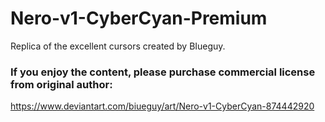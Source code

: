 # Nero-v1-CyberCyan-Premium
Replica of the excellent cursors created by BIueguy.

### If you enjoy the content, please purchase commercial license from original author:
https://www.deviantart.com/biueguy/art/Nero-v1-CyberCyan-874442920
